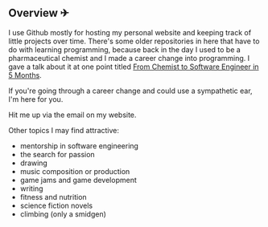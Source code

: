 ## Overview ✈ 

I use Github mostly for hosting my personal website and keeping track of little projects over time. There's some older repositories in here that have to do with learning programming, because back in the day I used to be a pharmaceutical chemist and I made a career change into programming. I gave a talk about it at one point titled [From Chemist to Software Engineer in 5 Months](https://kellylin.me/files/Chemist_to_Software_Engineer.pdf).

If you're going through a career change and could use a sympathetic ear, I'm here for you.

Hit me up via the email on my website. 

Other topics I may find attractive:

- mentorship in software engineering
- the search for passion 
- drawing
- music composition or production
- game jams and game development
- writing
- fitness and nutrition
- science fiction novels
- climbing (only a smidgen)
